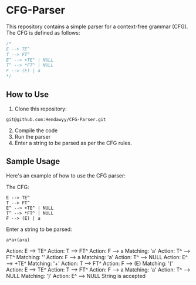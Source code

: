 # CFG-Parser
This repository contains a simple parser for a context-free grammar (CFG). The CFG is defined as follows:

```c
/*
E --> TE^
T --> FT^
E^ --> +TE^ | NULL
T^ --> *FT^ | NULL
F --> (E) | a
*/
```

## How to Use

1. Clone this repository:
```
git@github.com:Hendawyy/CFG-Parser.git
```
2. Compile the code
3. Run the parser
4. Enter a string to be parsed as per the CFG rules.

## Sample Usage

Here's an example of how to use the CFG parser:

The CFG:
```
E --> TE^
T --> FT^
E^ --> +TE^ | NULL
T^ --> *FT^ | NULL
F --> (E) | a
```

Enter a string to be parsed: 
```
a*a+(a+a)
```
Action: E --> TE^
Action: T --> FT^
Action: F --> a Matching: 'a'
Action: T^ --> FT^ Matching: ''
Action: F --> a Matching: 'a'
Action: T^ --> NULL
Action: E^ --> +TE^ Matching: '+'
Action: T --> FT^
Action: F --> (E) Matching: '('
Action: E --> TE^
Action: T --> FT^
Action: F --> a Matching: 'a'
Action: T^ --> NULL
Matching: ')'
Action: E^ --> NULL
String is accepted
